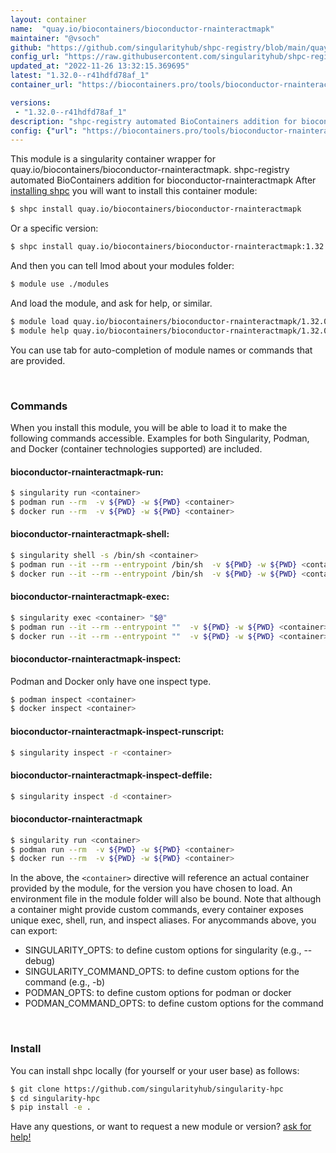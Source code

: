 ```yaml
---
layout: container
name:  "quay.io/biocontainers/bioconductor-rnainteractmapk"
maintainer: "@vsoch"
github: "https://github.com/singularityhub/shpc-registry/blob/main/quay.io/biocontainers/bioconductor-rnainteractmapk/container.yaml"
config_url: "https://raw.githubusercontent.com/singularityhub/shpc-registry/main/quay.io/biocontainers/bioconductor-rnainteractmapk/container.yaml"
updated_at: "2022-11-26 13:32:15.369695"
latest: "1.32.0--r41hdfd78af_1"
container_url: "https://biocontainers.pro/tools/bioconductor-rnainteractmapk"

versions:
 - "1.32.0--r41hdfd78af_1"
description: "shpc-registry automated BioContainers addition for bioconductor-rnainteractmapk"
config: {"url": "https://biocontainers.pro/tools/bioconductor-rnainteractmapk", "maintainer": "@vsoch", "description": "shpc-registry automated BioContainers addition for bioconductor-rnainteractmapk", "latest": {"1.32.0--r41hdfd78af_1": "sha256:b3f26e05b6c5509bf4f4d6865d9d2dcb6a1470fd2273ea100c78bfd47343bf1f"}, "tags": {"1.32.0--r41hdfd78af_1": "sha256:b3f26e05b6c5509bf4f4d6865d9d2dcb6a1470fd2273ea100c78bfd47343bf1f"}, "docker": "quay.io/biocontainers/bioconductor-rnainteractmapk"}
---
```


This module is a singularity container wrapper for quay.io/biocontainers/bioconductor-rnainteractmapk.
shpc-registry automated BioContainers addition for bioconductor-rnainteractmapk
After [installing shpc](#install) you will want to install this container module:


```bash
$ shpc install quay.io/biocontainers/bioconductor-rnainteractmapk
```

Or a specific version:

```bash
$ shpc install quay.io/biocontainers/bioconductor-rnainteractmapk:1.32.0--r41hdfd78af_1
```

And then you can tell lmod about your modules folder:

```bash
$ module use ./modules
```

And load the module, and ask for help, or similar.

```bash
$ module load quay.io/biocontainers/bioconductor-rnainteractmapk/1.32.0--r41hdfd78af_1
$ module help quay.io/biocontainers/bioconductor-rnainteractmapk/1.32.0--r41hdfd78af_1
```

You can use tab for auto-completion of module names or commands that are provided.

<br>

### Commands

When you install this module, you will be able to load it to make the following commands accessible.
Examples for both Singularity, Podman, and Docker (container technologies supported) are included.

#### bioconductor-rnainteractmapk-run:

```bash
$ singularity run <container>
$ podman run --rm  -v ${PWD} -w ${PWD} <container>
$ docker run --rm  -v ${PWD} -w ${PWD} <container>
```

#### bioconductor-rnainteractmapk-shell:

```bash
$ singularity shell -s /bin/sh <container>
$ podman run --it --rm --entrypoint /bin/sh  -v ${PWD} -w ${PWD} <container>
$ docker run --it --rm --entrypoint /bin/sh  -v ${PWD} -w ${PWD} <container>
```

#### bioconductor-rnainteractmapk-exec:

```bash
$ singularity exec <container> "$@"
$ podman run --it --rm --entrypoint ""  -v ${PWD} -w ${PWD} <container> "$@"
$ docker run --it --rm --entrypoint ""  -v ${PWD} -w ${PWD} <container> "$@"
```

#### bioconductor-rnainteractmapk-inspect:

Podman and Docker only have one inspect type.

```bash
$ podman inspect <container>
$ docker inspect <container>
```

#### bioconductor-rnainteractmapk-inspect-runscript:

```bash
$ singularity inspect -r <container>
```

#### bioconductor-rnainteractmapk-inspect-deffile:

```bash
$ singularity inspect -d <container>
```



#### bioconductor-rnainteractmapk

```bash
$ singularity run <container>
$ podman run --rm  -v ${PWD} -w ${PWD} <container>
$ docker run --rm  -v ${PWD} -w ${PWD} <container>
```


In the above, the `<container>` directive will reference an actual container provided
by the module, for the version you have chosen to load. An environment file in the
module folder will also be bound. Note that although a container
might provide custom commands, every container exposes unique exec, shell, run, and
inspect aliases. For anycommands above, you can export:

 - SINGULARITY_OPTS: to define custom options for singularity (e.g., --debug)
 - SINGULARITY_COMMAND_OPTS: to define custom options for the command (e.g., -b)
 - PODMAN_OPTS: to define custom options for podman or docker
 - PODMAN_COMMAND_OPTS: to define custom options for the command

<br>

### Install

You can install shpc locally (for yourself or your user base) as follows:

```bash
$ git clone https://github.com/singularityhub/singularity-hpc
$ cd singularity-hpc
$ pip install -e .
```

Have any questions, or want to request a new module or version? [ask for help!](https://github.com/singularityhub/singularity-hpc/issues)